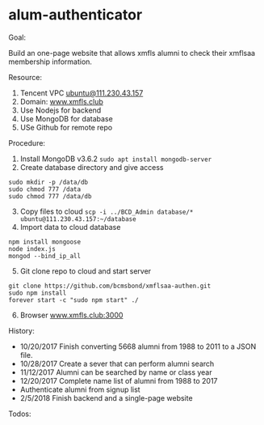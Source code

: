 # alum-authenticator

Goal:

Build an one-page website that allows xmfls alumni to check their xmflsaa membership information.

Resource:

1. Tencent VPC ubuntu@111.230.43.157
2. Domain: www.xmfls.club
3. Use Nodejs for backend
4. Use MongoDB for database
5. USe Github for remote repo 

Procedure:

1. Install MongoDB v3.6.2 `sudo apt install mongodb-server`
2. Create database directory and give access 
```
sudo mkdir -p /data/db
sudo chmod 777 /data
sudo chmod 777 /data/db
```
3. Copy files to cloud `scp -i ../BCD_Admin database/* ubuntu@111.230.43.157:~/database`
4. Import data to cloud database 
```
npm install mongoose
node index.js
mongod --bind_ip_all
```
5. Git clone repo to cloud and start server
```
git clone https://github.com/bcmsbond/xmflsaa-authen.git
sudo npm install
forever start -c "sudo npm start" ./
```

6. Browser www.xmfls.club:3000

History:

* 10/20/2017 Finish converting 5668 alumni from 1988 to 2011 to a JSON file.
* 10/28/2017 Create a sever that can perform alumni search
* 11/12/2017 Alumni can be searched by name or class year
* 12/20/2017 Complete name list of alumni from 1988 to 2017
* Authenticate alumni from signup list
* 2/5/2018 Finish backend and a single-page website

Todos: